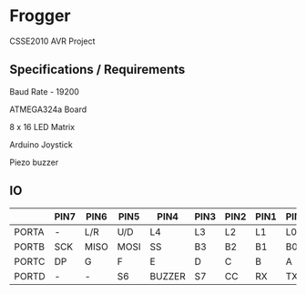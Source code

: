 # Frogger
CSSE2010 AVR Project

## Specifications / Requirements
Baud Rate - 19200

ATMEGA324a Board

8 x 16 LED Matrix

Arduino Joystick

Piezo buzzer

## IO
|               | PIN7 | PIN6 | PIN5 | PIN4 | PIN3 | PIN2 | PIN1 | PIN0 |
| ------------- |------| -----|------|------|------|------|------|------|
| PORTA         | - | L/R | U/D | L4 | L3 | L2 | L1 | L0 |
| PORTB         | SCK | MISO | MOSI | SS | B3 | B2 | B1 | B0 |
| PORTC         | DP | G | F | E | D | C |B | A|
| PORTD         | - | - | S6 | BUZZER | S7 | CC | RX | TX |
